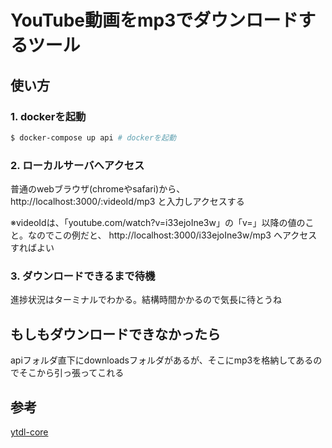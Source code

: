 # YouTube動画をmp3でダウンロードするツール

## 使い方

### 1. dockerを起動
```bash
$ docker-compose up api # dockerを起動
```

### 2. ローカルサーバへアクセス
普通のwebブラウザ(chromeやsafari)から、 http://localhost:3000/:videoId/mp3 と入力しアクセスする

※videoIdは、「youtube.com/watch?v=i33ejoIne3w」の「v=」以降の値のこと。なのでこの例だと、 http://localhost:3000/i33ejoIne3w/mp3 へアクセスすればよい

### 3. ダウンロードできるまで待機
進捗状況はターミナルでわかる。結構時間かかるので気長に待とうね

## もしもダウンロードできなかったら
apiフォルダ直下にdownloadsフォルダがあるが、そこにmp3を格納してあるのでそこから引っ張ってこれる

## 参考
[ytdl-core](https://github.com/fent/node-ytdl-core/blob/master/example/convert_to_mp3.js)
